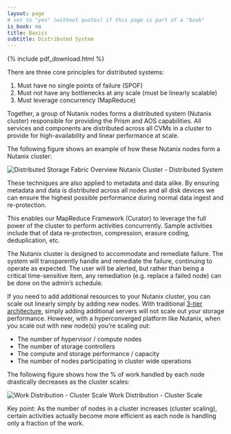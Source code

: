 ```yaml
---
layout: page
# set to "yes" (without quotes) if this page is part of a "book"
is_book: no
title: Basics
subtitle: Distributed System
---
```


{% include pdf_download.html %}

There are three core principles for distributed systems:

1.  Must have no single points of failure (SPOF)
2.  Must not have any bottlenecks at any scale (must be linearly scalable)
3.  Must leverage concurrency (MapReduce)

Together, a group of Nutanix nodes forms a distributed system (Nutanix cluster) responsible for providing the Prism and AOS capabilities. All services and components are distributed across all CVMs in a cluster to provide for high-availability and linear performance at scale.

The following figure shows an example of how these Nutanix nodes form a Nutanix cluster:

![Distributed Storage Fabric Overview](imagesv2/dsf_overview.png)
Nutanix Cluster - Distributed System

These techniques are also applied to metadata and data alike. By ensuring metadata and data is distributed across all nodes and all disk devices we can ensure the highest possible performance during normal data ingest and re-protection.

This enables our MapReduce Framework (Curator) to leverage the full power of the cluster to perform activities concurrently. Sample activities include that of data re-protection, compression, erasure coding, deduplication, etc.

The Nutanix cluster is designed to accommodate and remediate failure. The system will transparently handle and remediate the failure, continuing to operate as expected. The user will be alerted, but rather than being a critical time-sensitive item, any remediation (e.g. replace a failed node) can be done on the admin’s schedule.

If you need to add additional resources to your Nutanix cluster, you can scale out linearly simply by adding new nodes. With traditional [3-tier architecture](/2c-book-of-basics-hyperconverged-platform.html), simply adding additional servers will not scale out your storage performance. However, with a hyperconverged platform like Nutanix, when you scale out with new node(s) you’re scaling out:

* The number of hypervisor / compute nodes
* The number of storage controllers
* The compute and storage performance / capacity
* The number of nodes participating in cluster wide operations

The following figure shows how the % of work handled by each node drastically decreases as the cluster scales:

![Work Distribution - Cluster Scale](imagesv2/workbyscale.png)
Work Distribution - Cluster Scale

Key point: As the number of nodes in a cluster increases (cluster scaling), certain activities actually become more efficient as each node is handling only a fraction of the work.
